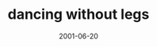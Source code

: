 ---
layout: base.njk
title : 'dancing without legs' 
view_title : 'dancing without legs' 
year : '2001' 
date : '2001-06-20' 
img_file : '/drawing/dancingwithoutlegs3.png' 
html_file : 'dancingwithoutlegs' 
next_html : 'see.html' 
year_order : '114' 
permalink : "title/{{html_file}}.html"
---